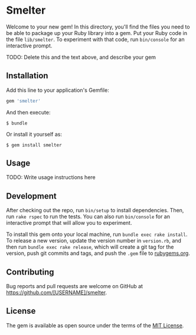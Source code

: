 # Smelter

Welcome to your new gem! In this directory, you'll find the files you need to be able to package up your Ruby library into a gem. Put your Ruby code in the file `lib/smelter`. To experiment with that code, run `bin/console` for an interactive prompt.

TODO: Delete this and the text above, and describe your gem

## Installation

Add this line to your application's Gemfile:

```ruby
gem 'smelter'
```

And then execute:

    $ bundle

Or install it yourself as:

    $ gem install smelter

## Usage

TODO: Write usage instructions here

## Development

After checking out the repo, run `bin/setup` to install dependencies. Then, run `rake rspec` to run the tests. You can also run `bin/console` for an interactive prompt that will allow you to experiment.

To install this gem onto your local machine, run `bundle exec rake install`. To release a new version, update the version number in `version.rb`, and then run `bundle exec rake release`, which will create a git tag for the version, push git commits and tags, and push the `.gem` file to [rubygems.org](https://rubygems.org).

## Contributing

Bug reports and pull requests are welcome on GitHub at https://github.com/[USERNAME]/smelter.


## License

The gem is available as open source under the terms of the [MIT License](http://opensource.org/licenses/MIT).

